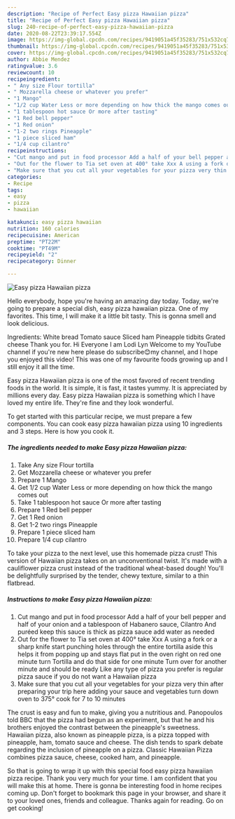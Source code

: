 ```yaml
---
description: "Recipe of Perfect Easy pizza Hawaiian pizza"
title: "Recipe of Perfect Easy pizza Hawaiian pizza"
slug: 240-recipe-of-perfect-easy-pizza-hawaiian-pizza
date: 2020-08-22T23:39:17.554Z
image: https://img-global.cpcdn.com/recipes/9419051a45f35283/751x532cq70/easy-pizza-hawaiian-pizza-recipe-main-photo.jpg
thumbnail: https://img-global.cpcdn.com/recipes/9419051a45f35283/751x532cq70/easy-pizza-hawaiian-pizza-recipe-main-photo.jpg
cover: https://img-global.cpcdn.com/recipes/9419051a45f35283/751x532cq70/easy-pizza-hawaiian-pizza-recipe-main-photo.jpg
author: Abbie Mendez
ratingvalue: 3.6
reviewcount: 10
recipeingredient:
- " Any size Flour tortilla"
- " Mozzarella cheese or whatever you prefer"
- "1 Mango"
- "1/2 cup Water Less or more depending on how thick the mango comes out"
- "1 tablespoon hot sauce Or more after tasting"
- "1 Red bell pepper"
- "1 Red onion"
- "1-2 two rings Pineapple"
- "1 piece sliced ham"
- "1/4 cup cilantro"
recipeinstructions:
- "Cut mango and put in food processor Add a half of your bell pepper and half of your onion and a tablespoon of Habanero sauce, Cilantro And puréed keep this sauce is thick as pizza sauce add water as needed"
- "Out for the flower to Tia set oven at 400° take Xxx A using a fork or a sharp knife start punching holes through the entire tortilla aside this helps it from popping up and stays flat put in the oven right on red one minute turn Tortilla and do that side for one minute Turn over for another minute and should be ready Like any type of pizza you prefer is regular pizza sauce if you do not want a Hawaiian pizza"
- "Make sure that you cut all your vegetables for your pizza very thin after preparing your trip here adding your sauce and vegetables turn down oven to 375° cook for 7 to 10 minutes"
categories:
- Recipe
tags:
- easy
- pizza
- hawaiian

katakunci: easy pizza hawaiian 
nutrition: 160 calories
recipecuisine: American
preptime: "PT22M"
cooktime: "PT49M"
recipeyield: "2"
recipecategory: Dinner

---
```



![Easy pizza Hawaiian pizza](https://img-global.cpcdn.com/recipes/9419051a45f35283/751x532cq70/easy-pizza-hawaiian-pizza-recipe-main-photo.jpg)

Hello everybody, hope you're having an amazing day today. Today, we're going to prepare a special dish, easy pizza hawaiian pizza. One of my favorites. This time, I will make it a little bit tasty. This is gonna smell and look delicious.

Ingredients: White bread Tomato sauce Sliced ham Pineapple tidbits Grated cheese Thank you for. Hi Everyone I am Lodi Lyn Welcome to my YouTube channel if you&#39;re new here please do subscribe😊my channel, and I hope you enjoyed this video! This was one of my favourite foods growing up and I still enjoy it all the time.

Easy pizza Hawaiian pizza is one of the most favored of recent trending foods in the world. It is simple, it is fast, it tastes yummy. It is appreciated by millions every day. Easy pizza Hawaiian pizza is something which I have loved my entire life. They're fine and they look wonderful.


To get started with this particular recipe, we must prepare a few components. You can cook easy pizza hawaiian pizza using 10 ingredients and 3 steps. Here is how you cook it.

<!--inarticleads1-->

##### The ingredients needed to make Easy pizza Hawaiian pizza:

1. Take  Any size Flour tortilla
1. Get  Mozzarella cheese or whatever you prefer
1. Prepare 1 Mango
1. Get 1/2 cup Water Less or more depending on how thick the mango comes out
1. Take 1 tablespoon hot sauce Or more after tasting
1. Prepare 1 Red bell pepper
1. Get 1 Red onion
1. Get 1-2 two rings Pineapple
1. Prepare 1 piece sliced ham
1. Prepare 1/4 cup cilantro


To take your pizza to the next level, use this homemade pizza crust! This version of Hawaiian pizza takes on an unconventional twist. It&#39;s made with a cauliflower pizza crust instead of the traditional wheat-based dough! You&#39;ll be delightfully surprised by the tender, chewy texture, similar to a thin flatbread. 

<!--inarticleads2-->

##### Instructions to make Easy pizza Hawaiian pizza:

1. Cut mango and put in food processor Add a half of your bell pepper and half of your onion and a tablespoon of Habanero sauce, Cilantro And puréed keep this sauce is thick as pizza sauce add water as needed
1. Out for the flower to Tia set oven at 400° take Xxx A using a fork or a sharp knife start punching holes through the entire tortilla aside this helps it from popping up and stays flat put in the oven right on red one minute turn Tortilla and do that side for one minute Turn over for another minute and should be ready Like any type of pizza you prefer is regular pizza sauce if you do not want a Hawaiian pizza
1. Make sure that you cut all your vegetables for your pizza very thin after preparing your trip here adding your sauce and vegetables turn down oven to 375° cook for 7 to 10 minutes


The crust is easy and fun to make, giving you a nutritious and. Panopoulos told BBC that the pizza had begun as an experiment, but that he and his brothers enjoyed the contrast between the pineapple&#39;s sweetness. Hawaiian pizza, also known as pineapple pizza, is a pizza topped with pineapple, ham, tomato sauce and cheese. The dish tends to spark debate regarding the inclusion of pineapple on a pizza. Classic Hawaiian Pizza combines pizza sauce, cheese, cooked ham, and pineapple. 

So that is going to wrap it up with this special food easy pizza hawaiian pizza recipe. Thank you very much for your time. I am confident that you will make this at home. There is gonna be interesting food in home recipes coming up. Don't forget to bookmark this page in your browser, and share it to your loved ones, friends and colleague. Thanks again for reading. Go on get cooking!
